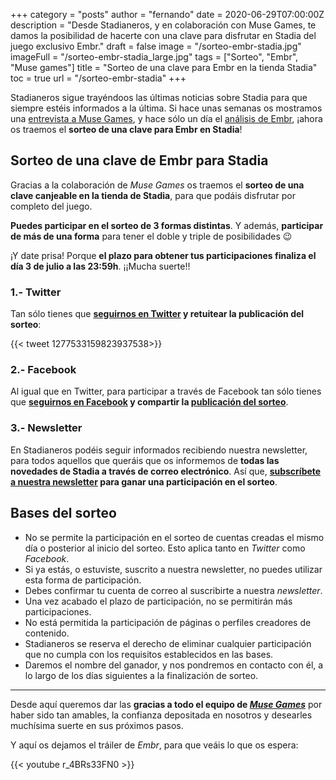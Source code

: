 +++
category = "posts"
author = "fernando"
date = 2020-06-29T07:00:00Z
description = "Desde Stadianeros, y en colaboración con Muse Games, te damos la posibilidad de hacerte con una clave para disfrutar en Stadia del juego exclusivo Embr."
draft = false
image = "/sorteo-embr-stadia.jpg"
imageFull = "/sorteo-embr-stadia_large.jpg"
tags = ["Sorteo", "Embr", "Muse games"]
title = "Sorteo de una clave para Embr en la tienda Stadia"
toc = true
url = "/sorteo-embr-stadia"
+++

Stadianeros sigue trayéndoos las últimas noticias sobre Stadia para que siempre estéis informados a la última. Si hace unas semanas os mostramos una <a href="/entrevista-exclusiva-stadia-muse-games-embr/" class="u-anchor">entrevista a Muse Games</a>, y hace sólo un día el <a href="/analisis-embr-stadia/" class="u-anchor">análisis de Embr</a>, ¡ahora os traemos el **sorteo de una clave para Embr en Stadia**!

## Sorteo de una clave de Embr para Stadia

Gracias a la colaboración de *Muse Games* os traemos el **sorteo de una clave canjeable en la tienda de Stadia**, para que podáis disfrutar por completo del juego.

**Puedes participar en el sorteo de 3 formas distintas**. Y además, **participar de más de una forma** para tener el doble y triple de posibilidades 😉

¡Y date prisa! Porque **el plazo para obtener tus participaciones finaliza el día 3 de julio a las 23:59h**. ¡¡Mucha suerte!!

### 1.- Twitter

Tan sólo tienes que **<a href="https://twitter.com/stadianeros" class="u-anchor">seguirnos en Twitter</a> y retuitear la publicación del sorteo**:

<div class="u-twitter">
  {{< tweet 1277533159823937538>}}
</div>

### 2️.- Facebook

Al igual que en Twitter, para participar a través de Facebook tan sólo tienes que **<a href="https://www.facebook.com/stadianeros/" class="u-anchor">seguirnos en Facebook</a> y compartir la <a href="https://www.facebook.com/103132318062640/posts/139090431133495/" class="u-anchor">publicación del sorteo</a>**.

### 3.- Newsletter

En Stadianeros podéis seguir informados recibiendo nuestra newsletter, para todos aquellos que queráis que os informemos de **todas las novedades de Stadia a través de correo electrónico**. Así que, **<a href="https://stadianeros.us8.list-manage.com/subscribe/post?u=7ea85dc2098c3c9c19fc3688a&id=a901fdbeb2" class="u-anchor">subscríbete a nuestra newsletter</a> para ganar una participación en el sorteo**.

## Bases del sorteo

- No se permite la participación en el sorteo de cuentas creadas el mismo día o posterior al inicio del sorteo. Esto aplica tanto en _Twitter_ como _Facebook_.
- Si ya estás, o estuviste, suscrito a nuestra newsletter, no puedes utilizar esta forma de participación.
- Debes confirmar tu cuenta de correo al suscribirte a nuestra _newsletter_.
- Una vez acabado el plazo de participación, no se permitirán más participaciones.
- No está permitida la participación de páginas o perfiles creadores de contenido.
- Stadianeros se reserva el derecho de eliminar cualquier participación que no cumpla con los requisitos establecidos en las bases.
- Daremos el nombre del ganador, y nos pondremos en contacto con él, a lo largo de los días siguientes a la finalización de sorteo.

---

Desde aquí queremos dar las **gracias a todo el equipo de _<a href="http://musegames.com/" class="u-anchor" target="_blank" rel="nofollow noopener">Muse Games</a>_** por haber sido tan amables, la confianza depositada en nosotros y desearles muchísima suerte en sus próximos pasos.

Y aquí os dejamos el tráiler de _Embr_, para que veáis lo que os espera:

<div class="u-youtube">
  {{< youtube r_4BRs33FN0 >}}
</div>